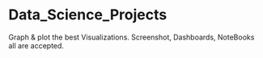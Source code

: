 # Data_Science_Projects
Graph &amp; plot the best Visualizations. Screenshot, Dashboards, NoteBooks all are accepted.
